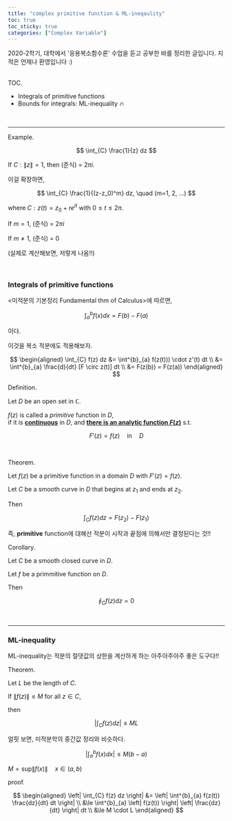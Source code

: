 ```yaml
---
title: "complex primitive function & ML-ineqaulity"
toc: true
toc_sticky: true
categories: ["Complex Variable"]
---
```



2020-2학기, 대학에서 '응용복소함수론' 수업을 듣고 공부한 바를 정리한 글입니다. 지적은 언제나 환영입니다 :)

<br><span class="statement-title">TOC.</span><br>

- Integrals of primitive functions
- Bounds for integrals: ML-inequality 🔥

<br/>
<hr/>

<span class="statement-title">Example.</span>

<div class="notice" markdown="1">

$$
\int_{C} \frac{1}{z} dz
$$

If $C: \left\| z \right\| = 1$, then (준식) = $2\pi i$.


이걸 확장하면,

$$
\int_{C} \frac{1}{(z-z_0)^m} dz, \quad (m=1, 2, ...)
$$

where $C: z(t) = z_0 + r e^{it}$ with $0 \le t \le 2\pi$.

If $m=1$, (준식) = $2\pi i$

If $m \ne 1$, (준식) = 0

(실제로 계산해보면, 저렇게 나옴!!)

</div>

<br/>

### Integrals of primitive functions


<div class="notice" markdown="1">

\<미적분의 기본정리 Fundamental thm of Calculus\>에 따르면,

$$
\int^{b}_{a} f(x) dx = F(b) - F(a)
$$

이다.

이것을 복소 적분에도 적용해보자.

$$
\begin{aligned}
    \int_{C} f(z) dz &= \int^{b}_{a} f(z(t))) \cdot z'(t) dt \\
    &= \int^{b}_{a} \frac{d}{dt} [F \circ z(t)] dt \\
    &= F(z(b)) = F(z(a))
\end{aligned}
$$

</div>

<span class="statement-title">Definition.</span>

<div class="notice" markdown="1">

Let $D$ be an open set in $\mathbb{C}$.

$f(z)$ is called a *primitive* function in $D$, <br/>
if it is **<u>continuous</u>** in $D$, and **<u>there is an analytic function $F(z)$</u>** s.t.

$$
F'(z) = f(z) \quad \textrm{in} \quad D
$$

</div>

<br/>

<span class="statement-title">Theorem.</span>

<div class="notice" markdown="1">

Let $f(z)$ be a primitive function in a domain $D$ with $F'(z) = f(z)$.

Let $C$ be a smooth curve in $D$ that begins at $z_1$ and ends at $z_2$.

Then

$$
\int_{C} f(z) dz = F(z_2) - F(z_1)
$$

즉, **primitive** function에 대해선 적분이 시작과 끝점에 의해서만 결정된다는 것!!

</div>


<span class="statement-title">Corollary.</span>

<div class="notice" markdown="1">

Let $C$ be a smooth closed curve in $D$.

Let $f$ be a primmitive function on $D$.

Then

$$
\oint_{C} f(z) dz = 0
$$

</div>

<br/>
<hr/>

### ML-inequality

ML-inequality는 적분의 절댓값의 상한을 계산하게 하는 아주아주아주 좋은 도구다!!

<span class="statement-title">Theorem.</span>

<div class="notice" markdown="1">

Let $L$ be the length of $C$.

If $\left\| f(z) \right\| \le M$ for all $z \in C$,

then

$$
\left| \int_{C} f(z) dz \right| \le ML
$$

</div>

얼핏 보면, 미적분학의 중간값 정리와 비슷하다.

<div class="notice" markdown="1">

$$
\left| \int^{b}_{a} f(x) dx \right| \le M(b-a)
$$

$M = \textrm{sup} \left\| f(x) \right\| \quad x \in (a, b)$

</div>

<span class="statement-title">proof.</span>

<div class="math-statement" markdown="1">

$$
\begin{aligned}
\left| \int_{C} f(z) dz \right| &= \left| \int^{b}_{a} f(z(t)) \frac{dz}{dt} dt \right| \\
&\le \int^{b}_{a} \left| f(z(t)) \right| \left| \frac{dz}{dt} \right| dt \\
&\le M \cdot L
\end{aligned}
$$

</div>